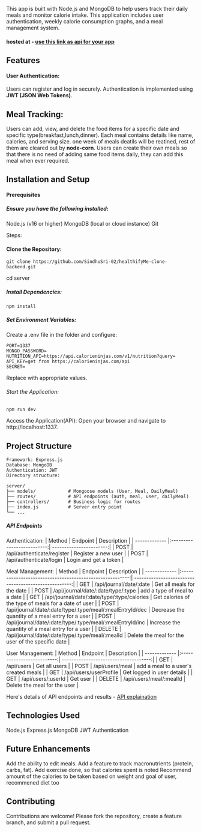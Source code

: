 This app is built with Node.js and MongoDB to help users track their daily meals and monitor calorie intake. This application includes user authentication, weekly calorie consumption graphs, and a meal management system.

#### hosted at - [use this link as api for your app](https://healthifyme-clone-backend.onrender.com)

## Features
#### User Authentication:

Users can register and log in securely.
Authentication is implemented using **JWT (JSON Web Tokens)**.

## Meal Tracking:

Users can add, view, and delete the food items for a specific date and specific type(breakfast,lunch,dinner).
Each meal contains details like name, calories, and serving size.
one week of meals deatils will be reatined, rest of them are cleared out by **node-corn**.
Users can create their own meals so that there is no need of adding same food items daily, they can add this meal when ever required.

## Installation and Setup
#### Prerequisites
##### Ensure you have the following installed:

Node.js (v16 or higher)
MongoDB (local or cloud instance)
Git

Steps:
#### Clone the Repository:
`git clone https://github.com/SindhuSri-02/healthifyMe-clone-backend.git`

cd server
##### Install Dependencies:
`npm install`

##### Set Environment Variables:

Create a .env file in the folder and configure:
```
PORT=1337 
MONGO_PASSWORD=
NUTRITION_API=https://api.calorieninjas.com/v1/nutrition?query=
API_KEY=get from https://calorieninjas.com/api
SECRET=
```
Replace with appropriate values.

###### Start the Application:

`npm run dev`

Access the Application(API): Open your browser and navigate to http://localhost:1337. 

## Project Structure
```
Framework: Express.js
Database: MongoDB
Authentication: JWT
Directory structure:
```

```
server/
├── models/            # Mongoose models (User, Meal, DailyMeal)
├── routes/            # API endpoints (auth, meal, user, dailyMeal)
├── controllers/       # Business logic for routes
├── index.js           # Server entry point
└── ...
```

##### API Endpoints

Authentication:
| Method        | Endpoint                   | Description             |
| ------------- |:--------------------------:| -----------------------:|
| POST	        | /api/authenticate/register | Register a new user     |
| POST	        | /api/authenticate/login	   | Login and get a token   |

Meal Management:
| Method        | Endpoint                                                 | Description                                          |
| ------------- |:--------------------------------------------------------:| ----------------------------------------------------:|
| GET	          | /api/journal/date/:date                                  | Get all meals for the date                           |
| POST          | /api/journal/date/:date/type/:type                       | add a type of meal to a date                         |
| GET           | /api/journal/date/:date/type/:type/calories              | Get calories of the type of meals for a date of user |
| POST          | /api/journal/date/:date/type/:type/meal/:mealEntryId/dec | Decrease the quantity of a meal entry for a user     |
| POST          | /api/journal/date/:date/type/:type/meal/:mealEntryId/inc | Increase the quantity of a meal entry for a user     |
| DELETE        | /api/journal/date/:date/type/:type/meal/:mealId          | Delete the meal for the user of the specific date    |

User Management:
| Method        | Endpoint                   | Description                           |
| ------------- |:--------------------------:| -------------------------------------:|
| GET	          | /api/users                 | Get all users                         |
| POST          | /api/users/meal            | add a meal to a user's created meals  |
| GET           | /api/users/userProfile     | Get logged in user details            |
| GET           | /api/users/:userId         | Get user                              |
| DELETE        | /api/users/meal/:mealId    | Delete the meal for the user          |

Here's details of API endpoints and results - [API explaination](https://documenter.getpostman.com/view/12462108/2sAYBSiCKZ)

## Technologies Used
Node.js
Express.js
MongoDB
JWT Authentication

## Future Enhancements
Add the ability to edit meals.
Add a feature to track macronutrients (protein, carbs, fat).
Add exercise done, so that calories spent is noted
Recommend amount of the calories to be taken based on weight and goal of user, recommened diet too

## Contributing
Contributions are welcome! Please fork the repository, create a feature branch, and submit a pull request.
